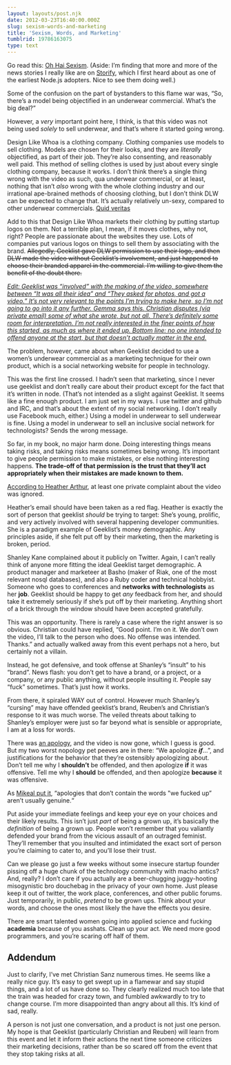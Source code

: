```yaml
---
layout: layouts/post.njk
date: 2012-03-23T16:40:00.000Z
slug: sexism-words-and-marketing
title: 'Sexism, Words, and Marketing'
tumblrid: 19786163075
type: text
---
```

<p>Go read this: <a href="http://storify.com/charlesarthur/oh-hai-sexism">Oh Hai Sexism</a>.  (Aside: I&rsquo;m finding that more and more of the news stories I really like are on <a href="http://storify.com">Storify</a>, which I first heard about as one of the earliest Node.js adopters.  Nice to see them doing well.)</p>

<p>Some of the confusion on the part of bystanders to this flame war was, &ldquo;So, there&rsquo;s a model being objectified in an underwear commercial.  What&rsquo;s the big deal?&rdquo;</p>

<p>However, a <em>very</em> important point here, I think, is that this video was not being used <em>solely</em> to sell underwear, and that&rsquo;s where it started going wrong.</p>

<p>Design Like Whoa is a clothing company.  Clothing companies use models to sell clothing.  Models are chosen for their looks, and they are <em>literally</em> objectified, as part of their job.  They&rsquo;re also consenting, and reasonably well paid.  This method of selling clothes is used by just about every single clothing company, because it works.  I don&rsquo;t think there&rsquo;s a single thing wrong with the video as such, qua underwear commercial, or at least, nothing that isn&rsquo;t <em>also</em> wrong with the whole clothing industry and our irrational ape-brained methods of choosing clothing, but I don&rsquo;t think DLW can be expected to change that.  It&rsquo;s actually relatively un-sexy, compared to other underwear commercials.  <a href="http://www.youtube.com/results?search_query=victoria%27s+secret+commercial">Quid veritas</a></p>

<p>Add to this that Design Like Whoa markets their clothing by putting startup logos on them.  Not a terrible plan, I mean, if it moves clothes, why not, right?  People are passionate about the websites they use.  Lots of companies put various logos on things to sell them by associating with the brand.  <del>Allegedly, Geeklist gave DLW permission to use their logo, and then DLW made the video without Geeklist&rsquo;s involvement, and just happened to choose their branded apparel in the commercial.  I&rsquo;m willing to give them the benefit of the doubt there.</del></p>

<p><i><ins id="edit-2012-03-23">Edit: Geeklist was &ldquo;involved&rdquo; with the making of the video, somewhere between &ldquo;It was all their idea&rdquo; and &ldquo;They asked for photos, and got a video.&rdquo;  It&rsquo;s not very relevant to the points I&rsquo;m trying to make here, so I&rsquo;m not going to go into it any further.  <a href="http://designlikewhoa.tumblr.com/post/19791735980/response-to-geeklists-letter-after-reading">Gemma says this.</a>  Christian disputes (via private email) some of what she wrote, but not all.  There&rsquo;s definitely some room for interpretation.  I&rsquo;m not really interested in the finer points of how this started, as much as where it ended up.  Bottom line: no one intended to offend anyone at the start, but that doesn&rsquo;t actually matter in the end.</ins></i></p>

<p>The problem, however, came about when Geeklist decided to use a women&rsquo;s underwear commercial as a marketing technique for their own product, which is a social networking website for people in technology.</p>

<p>This was the first line crossed.  I hadn&rsquo;t seen that marketing, since I never use geeklist and don&rsquo;t really care about their product except for the fact that it&rsquo;s written in node.  (That&rsquo;s not intended as a slight against Geeklist.  It seems like a fine enough product.  I am just set in my ways.  I use twitter and github and IRC, and that&rsquo;s about the extent of my social networking.  I don&rsquo;t really use Facebook much, either.)  Using a model in underwear to sell underwear is fine.  Using a model in underwear to sell an inclusive social network for technologists?  Sends the wrong message.</p>

<p>So far, in my book, no major harm done.  Doing interesting things means taking risks, and taking risks means sometimes being wrong.  It&rsquo;s important to give people permission to make mistakes, or else nothing interesting happens.  <strong>The trade-off of that permission is the trust that they&rsquo;ll act appropriately when their mistakes are made known to them.</strong></p>

<p><a href="https://twitter.com/harthvader/status/182982567220363265">According to Heather Arthur</a>, at least one private complaint about the video was ignored.</p>

<p>Heather&rsquo;s email should have been taken as a red flag.  Heather is exactly the sort of person that geeklist <em>should</em> be trying to target: She&rsquo;s young, prolific, and very actively involved with several happening developer communities.  She is a paradigm example of Geeklist&rsquo;s money demographic.  Any principles aside, if she felt put off by their marketing, then the marketing is broken, period.</p>

<p>Shanley Kane complained about it publicly on Twitter.  Again, I can&rsquo;t really think of anyone more fitting the ideal Geeklist target demographic.  A product manager and marketeer at Basho (maker of Riak, one of the most relevant nosql databases), and also a Ruby coder and technical hobbyist.  Someone who goes to conferences and <strong>networks with technologists</strong> as her <strong>job</strong>.  Geeklist should be happy to get <em>any</em> feedback from her, and should take it extremely seriously if she&rsquo;s put off by their marketing.  Anything short of a brick through the window should have been accepted gratefully.</p>

<p>This was an opportunity.  There is rarely a case where the right answer is so obvious.  Christian could have replied, &ldquo;Good point. I&rsquo;m on it. We don&rsquo;t own the video, I&rsquo;ll talk to the person who does. No offense was intended. Thanks.&rdquo; and actually walked away from this event perhaps not a hero, but certainly not a villain.</p>

<p>Instead, he got defensive, and took offense at Shanley&rsquo;s &ldquo;insult&rdquo; to his &ldquo;brand&rdquo;.  News flash: you don&rsquo;t get to have a brand, or a project, or a company, or any public anything, without people insulting it.  People say &ldquo;fuck&rdquo; sometimes.  That&rsquo;s just how it works.</p>

<p>From there, it spiraled WAY out of control.  However much Shanley&rsquo;s &ldquo;cursing&rdquo; may have offended geeklist&rsquo;s brand, Reuben&rsquo;s and Christian&rsquo;s response to it was much worse.  The veiled threats about talking to Shanley&rsquo;s employer were just so far beyond what is sensible or appropriate, I am at a loss for words.</p>

<p>There was <a href="http://gklst.tumblr.com/post/19734620901/geeklist-and-a-public-apology">an apology</a>, and the video is now gone, which I guess is good.  But my two worst nopology pet peeves are in there: &ldquo;We apologize <i><b>if</b></i>&hellip;&rdquo;, and justifications for the behavior that they&rsquo;re ostensibly apologizing about.  Don&rsquo;t tell me why I <strong>shouldn&rsquo;t</strong> be offended, and then apologize <strong>if</strong> it was offensive.  Tell me why I <strong>should</strong> be offended, and then apologize <strong>because</strong> it was offensive.</p>

<p>As <a href="https://twitter.com/mikeal/status/182984512261734400">Mikeal put it</a>, &ldquo;apologies that don&rsquo;t contain the words &quot;we fucked up&rdquo; aren&rsquo;t usually genuine.&ldquo;</p>

<p>Put aside your immediate feelings and keep your eye on your choices and their likely results.  This isn&rsquo;t just <em>part</em> of being a grown up, it&rsquo;s basically the <em>definition</em> of being a grown up.  People won&rsquo;t remember that you valiantly defended your brand from the vicious assault of an outraged feminist.  They&rsquo;ll remember that you insulted and intimidated the exact sort of person you&rsquo;re claiming to cater to, and you&rsquo;ll lose their trust.</p>

<p>Can we please go just a few weeks without some insecure startup founder pissing off a huge chunk of the technology community with macho antics?  And, really?  I don&rsquo;t care if you actually are a beer-chugging juggy-hooting misogynistic bro douchebag in the privacy of your own home.  Just please keep it out of twitter, the work place, conferences, and other public forums.  Just temporarily, in public, <em>pretend</em> to be grown ups.  Think about your words, and choose the ones most likely the have the effects you desire.</p>

<p>There are smart talented women going into applied science and fucking <strong>academia</strong> because of you asshats.  Clean up your act.  We need more good programmers, and you&rsquo;re scaring off half of them.</p>

<h2 id="addendum-2012-03-23">Addendum</h2>

<p>Just to clarify, I&rsquo;ve met Christian Sanz numerous times.  He seems like a really nice guy.  It&rsquo;s easy to get swept up in a flamewar and say stupid things, and a lot of us have done so.  They clearly realized much too late that the train was headed for crazy town, and fumbled awkwardly to try to change course.  I&rsquo;m more disappointed than angry about all this.  It&rsquo;s kind of sad, really.</p>

<p>A person is not just one conversation, and a product is not just one person.  My hope is that Geeklist (particularly Christian and Reuben) will learn from this event and let it inform their actions the next time someone criticizes their marketing decisions, rather than be so scared off from the event that they stop taking risks at all.</p>
